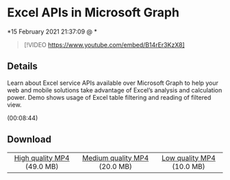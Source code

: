 # Excel APIs in Microsoft Graph

*15 February 2021 21:37:09 @ *

> [!VIDEO https://www.youtube.com/embed/B14rEr3KzX8]

## Details

<p>Learn about Excel service APIs available over Microsoft Graph to help your web and mobile solutions take advantage of Excel’s analysis and calculation power. Demo shows usage of Excel table filtering and reading of filtered view.&nbsp;</p> (00:08:44)

## Download

||||
|:--:|:----:|:-:|
|[High quality MP4](https://sec.ch9.ms/ch9/32fe/fd5843bf-cf78-4423-9a5a-12b51a0532fe/THR5008_high.mp4) (49.0 MB)|[Medium quality MP4](https://sec.ch9.ms/ch9/32fe/fd5843bf-cf78-4423-9a5a-12b51a0532fe/THR5008_mid.mp4) (20.0 MB)|[Low quality MP4](https://sec.ch9.ms/ch9/32fe/fd5843bf-cf78-4423-9a5a-12b51a0532fe/THR5008.mp4) (10.0 MB)|